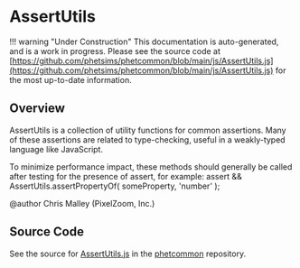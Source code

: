 # AssertUtils

!!! warning "Under Construction"
    This documentation is auto-generated, and is a work in progress. Please see the source code at
    [https://github.com/phetsims/phetcommon/blob/main/js/AssertUtils.js](https://github.com/phetsims/phetcommon/blob/main/js/AssertUtils.js) for the most up-to-date information.

## Overview

AssertUtils is a collection of utility functions for common assertions. Many of these assertions are related to
type-checking, useful in a weakly-typed language like JavaScript.

To minimize performance impact, these methods should generally be called after testing for the presence of assert,
for example: assert &amp;&amp; AssertUtils.assertPropertyOf( someProperty, 'number' );

@author Chris Malley (PixelZoom, Inc.)



## Source Code

See the source for [AssertUtils.js](https://github.com/phetsims/phetcommon/blob/main/js/AssertUtils.js) in the [phetcommon](https://github.com/phetsims/phetcommon) repository.
